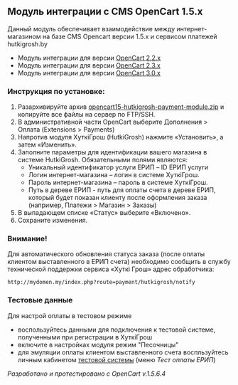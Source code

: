 ## Модуль интеграции с CMS OpenCart  1.5.x

Данный модуль обеспечивает взаимодействие между интернет-магазином на базе CMS Opencart версии 1.5.x и сервисом платежей hutkigrosh.by
  * Модуль интеграции для версии [OpenCart 2.2.x](https://github.com/esasby/hgrosh/tree/master/CMS/Plugins/OpenCart/2.2)
  * Модуль интеграции для версии [OpenCart 2.3.x](https://github.com/esasby/hgrosh/tree/master/CMS/Plugins/OpenCart/2.3)
  * Модуль интеграции для версии [OpenCart 3.0.x](https://github.com/esasby/hgrosh/tree/master/CMS/Plugins/OpenCart/3.0)

### Инструкция по установке:

1. Разархивируйте архив [opencart15-hutkigrosh-payment-module.zip](https://github.com/esasby/hgrosh/tree/master/CMS/Plugins/OpenCart/1.5.5%20(http)/opencart15-hutkigrosh-payment-module.zip) и копируйте все файлы на сервер по FTP/SSH.
2. В административной части OpenCart  выберите Дополнения > Оплата (Extensions > Payments)
3. Напротив модуля ХуткiГрош (HutkiGrosh) нажмите «Установить», а затем «Изменить».
4. Заполните параметры для идентификации вашего магазина в системе HutkiGrosh. Обязательными полями являются:
    * Уникальный идентификатор услуги ЕРИП – ID ЕРИП услуги
    * Логин интернет-магазина – логин в системе ХуткiГрош.
    * Пароль интернет-магазина – пароль в системе ХуткiГрош.
    * Путь в дереве ЕРИП - путь для оплаты счета в дереве ЕРИП, который будет показан клиенту после оформления заказа (например, Платежи > Магазин > Заказы) 
5. В выпадающем списке «Статус» выберите «Включено».
6. Сохраните изменения.

### Внимание!
Для автоматического обновления статуса заказа (после оплаты клиентом выставленного в ЕРИП счета) необходимо сообщить в службу технической поддержки сервиса «Хуткi Грош» адрес обработчика:
```
http://mydomen.my/index.php?route=payment/hutkigrosh/notify
```

### Тестовые данные
Для настрой оплаты в тестовом режиме
 * воспользуйтесь данными для подключения к тестовой системе, полученными при регистрации в ХуткiГрош
 * включите в настройках модуля режим "Песочницы"
 * для эмуляции оплаты клиентом выставленного счета воспльзуйтесь личным кабинетом [тестовой системы](https://trial.hgrosh.by) (меню _Тест оплаты ЕРИП_) 

_Разработано и протестировано с OpenCart v.1.5.6.4_




